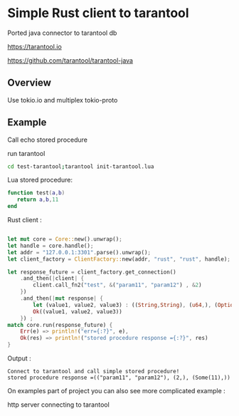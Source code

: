 # Simple Rust client to tarantool  

Ported java connector to tarantool db 
 
https://tarantool.io

https://github.com/tarantool/tarantool-java

## Overview

Use tokio.io and multiplex tokio-proto

## Example

Call echo stored procedure

run tarantool

```bash
cd test-tarantool;tarantool init-tarantool.lua
```


Lua stored procedure: 
```lua
function test(a,b)
   return a,b,11
end

```

Rust client :

```rust

let mut core = Core::new().unwrap();
let handle = core.handle();
let addr = "127.0.0.1:3301".parse().unwrap();
let client_factory = ClientFactory::new(addr, "rust", "rust", handle);

let response_future = client_factory.get_connection()
    .and_then(|client| {
        client.call_fn2("test", &("param11", "param12") , &2)
    })
    .and_then(|mut response| {
        let (value1, value2, value3) : ((String,String), (u64,), (Option<u64>,)) = response.decode_trio()?;
        Ok((value1, value2, value3))
    }) ;
match core.run(response_future) {
    Err(e) => println!("err={:?}", e),
    Ok(res) => println!("stored procedure response ={:?}", res)
}

```

Output :

```log
Connect to tarantool and call simple stored procedure!
stored procedure response =(("param11", "param12"), (2,), (Some(11),))
```

On examples part of project you can also see more complicated example :

http server connecting to tarantool